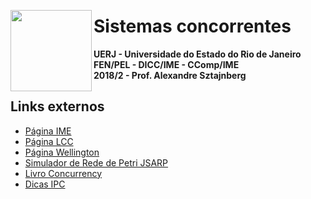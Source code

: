 <img src="https://uploaddeimagens.com.br/images/001/739/674/full/logo_uerj_pb.png?1542844091" width="130" style="margin-top:30px;" align="left"/>

# Sistemas concorrentes

**UERJ - Universidade do Estado do Rio de Janeiro**  
**FEN/PEL - DICC/IME - CComp/IME**  
**2018/2 - Prof. Alexandre Sztajnberg**

## Links externos

- [Página IME](https://www.ime.uerj.br/~alexszt/)
- [Página LCC](http://152.92.236.8/alexszt)
- [Página Wellington](https://sites.google.com/a/ime.uerj.br/wellington_ime-uerj/projetos)
- [Simulador de Rede de Petri JSARP](https://github.com/felipelino/jsarp)
- [Livro Concurrency](http://www.doc.ic.ac.uk/~jnm/book/)
- [Dicas IPC](https://www.ime.uerj.br/~alexszt/dicas-ipc/)
